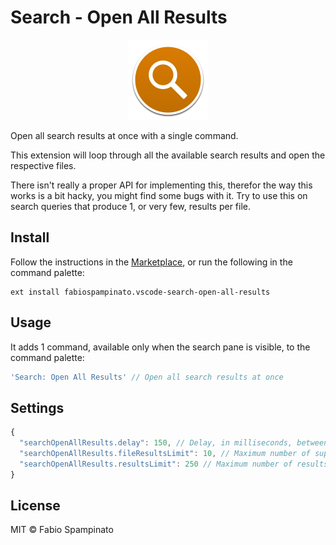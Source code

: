 # Search - Open All Results

<p align="center">
  <img src="https://raw.githubusercontent.com/fabiospampinato/vscode-search-open-all-results/master/resources/logo.png" width="128" alt="Logo">
</p>

Open all search results at once with a single command.

This extension will loop through all the available search results and open the respective files.

There isn't really a proper API for implementing this, therefor the way this works is a bit hacky, you might find some bugs with it. Try to use this on search queries that produce 1, or very few, results per file.

## Install

Follow the instructions in the [Marketplace](https://marketplace.visualstudio.com/items?itemName=fabiospampinato.vscode-search-open-all-results), or run the following in the command palette:

```shell
ext install fabiospampinato.vscode-search-open-all-results
```

## Usage

It adds 1 command, available only when the search pane is visible, to the command palette:

```js
'Search: Open All Results' // Open all search results at once
```

## Settings

```js
{
  "searchOpenAllResults.delay": 150, // Delay, in milliseconds, between file openings
  "searchOpenAllResults.fileResultsLimit": 10, // Maximum number of supported results per file
  "searchOpenAllResults.resultsLimit": 250 // Maximum number of results to open
}
```

## License

MIT © Fabio Spampinato
